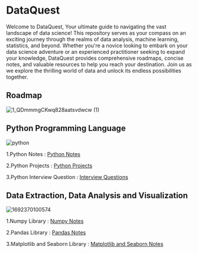 # DataQuest
Welcome to DataQuest, 
Your ultimate guide to navigating the vast landscape of data science! This repository serves as your compass on an exciting journey through the realms of data analysis, machine learning, statistics, and beyond. Whether you're a novice looking to embark on your data science adventure or an experienced practitioner seeking to expand your knowledge, DataQuest provides comprehensive roadmaps, concise notes, and valuable resources to help you reach your destination. Join us as we explore the thrilling world of data and unlock its endless possibilities together.

 
 ## Roadmap 
 
 ![1_QDmmmgCKwq828aatsvdwcw (1)](https://github.com/Ishikakataria06/DataQuest/assets/147333547/853852ef-7bb6-4356-8070-d282f4cc29b8)

 ## Python Programming Language 
 
 ![python](https://github.com/Ishikakataria06/DataQuest/assets/147333547/9aca4c4b-2045-472c-8576-c38033cf567d)
 
 1.Python Notes : [Python Notes](https://github.com/Ishikakataria06/DataQuest/blob/main/Python%20Notes.ipynb)
 
 2.Python Projects : [Python Projects](https://github.com/Ishikakataria06/Basic-Python-Projects)

 3.Python Interview Question : [Interview Questions](https://github.com/Ishikakataria06/DataQuest/blob/main/Interview%20Question.ipynb)

 ## Data Extraction, Data Analysis and Visualization
![1692370100574](https://github.com/Ishikakataria06/DataQuest/assets/147333547/493c2615-6e08-41a1-91b4-64bb9cfa66fc)

 1.Numpy Library : [Numpy Notes](https://github.com/Ishikakataria06/DataQuest/blob/main/Numpy%20Notes.ipynb)
 
 2.Pandas Library : [Pandas Notes](https://github.com/Ishikakataria06/DataQuest/blob/main/Pandas%20Notes.ipynb)

 3.Matplotlib and Seaborn Library : [Matplotlib and Seaborn Notes](https://github.com/Ishikakataria06/DataQuest/blob/main/Matplotlib%20%26%20Seaborn%20Notes.ipynb)



